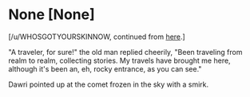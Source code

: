# None [None]
[/u/WHOSGOTYOURSKINNOW, continued from [here](https://www.reddit.com/r/GodhoodWB/comments/fv4ovs/endless_pantheon_turn_6/fmohatr/?context=3).]

"A traveler, for sure!" the old man replied cheerily, "Been traveling from realm to realm, collecting stories. My travels have brought me here, although it's been an, eh, rocky entrance, as you can see."

Dawri pointed up at the comet frozen in the sky with a smirk.
